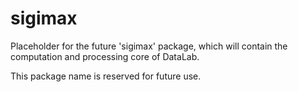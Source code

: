 # sigimax

Placeholder for the future 'sigimax' package, which will contain the computation and processing core of DataLab.

This package name is reserved for future use.
